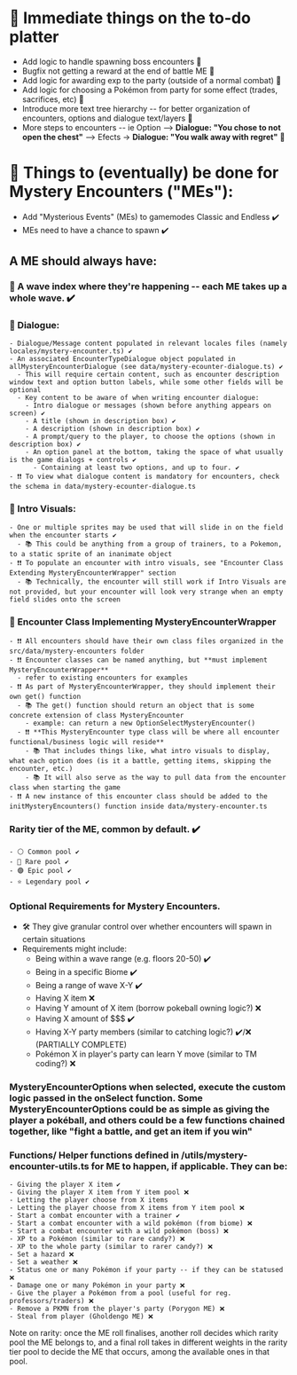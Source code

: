 # 📝 Immediate things on the to-do platter

- Add logic to handle spawning boss encounters 🔨
- Bugfix not getting a reward at the end of battle ME 🔨
- Add logic for awarding exp to the party (outside of a normal combat) 🔨
- Add logic for choosing a Pokémon from party for some effect (trades, sacrifices, etc) 🔨
- Introduce more text tree hierarchy -- for better organization of encounters, options and dialogue text/layers 🔨
- More steps to encounters -- ie Option --> __Dialogue: "You chose to not open the chest"__ --> Efects -> __Dialogue: "You walk away with regret"__ 🔨

# 📝 Things to (eventually) be done for Mystery Encounters ("MEs"):
- Add "Mysterious Events" (MEs) to gamemodes Classic and Endless ✔️ 
- MEs need to have a chance to spawn ✔️


## A ME should __**always have**__:
  ### 🌟 A wave index where they're happening -- each ME takes up a whole wave. ✔️
  ### 🌟 Dialogue:
    - Dialogue/Message content populated in relevant locales files (namely locales/mystery-encounter.ts) ✔️
    - An associated EncounterTypeDialogue object populated in allMysteryEncounterDialogue (see data/mystery-ecounter-dialogue.ts) ✔️
      - This will require certain content, such as encounter description window text and option button labels, while some other fields will be optional
      - Key content to be aware of when writing encounter dialogue:
        - Intro dialogue or messages (shown before anything appears on screen) ✔️
        - A title (shown in description box) ✔️
        - A description (shown in description box) ✔️
        - A prompt/query to the player, to choose the options (shown in description box) ✔️
        - An option panel at the bottom, taking the space of what usually is the game dialogs + controls ✔️
          - Containing at least two options, and up to four. ✔️
    - ❗❗ To view what dialogue content is mandatory for encounters, check the schema in data/mystery-ecounter-dialogue.ts
  ### 🌟 Intro Visuals:
    - One or multiple sprites may be used that will slide in on the field when the encounter starts ✔️
      - 📚 This could be anything from a group of trainers, to a Pokemon, to a static sprite of an inanimate object
    - ❗❗ To populate an encounter with intro visuals, see "Encounter Class Extending MysteryEncounterWrapper" section
      - 📚 Technically, the encounter will still work if Intro Visuals are not provided, but your encounter will look very strange when an empty field slides onto the screen
  ### 🌟 Encounter Class Implementing MysteryEncounterWrapper
    - ❗❗ All encounters should have their own class files organized in the src/data/mystery-encounters folder
    - ❗❗ Encounter classes can be named anything, but **must implement MysteryEncounterWrapper**
      - refer to existing encounters for examples
    - ❗❗ As part of MysteryEncounterWrapper, they should implement their own get() function
      - 📚 The get() function should return an object that is some concrete extension of class MysteryEncounter
        - example: can return a new OptionSelectMysteryEncounter()
      - ❗❗ **This MysteryEncounter type class will be where all encounter functional/business logic will reside**
        - 📚 That includes things like, what intro visuals to display, what each option does (is it a battle, getting items, skipping the encounter, etc.)
        - 📚 It will also serve as the way to pull data from the encounter class when starting the game
    - ❗❗ A new instance of this encounter class should be added to the initMysteryEncounters() function inside data/mystery-encounter.ts
  
  ### **Rarity** tier of the ME, common by default. ✔️
    - ⚪ Common pool ✔️
    - 🔵 Rare pool ✔️
    - 🟣 Epic pool ✔️
    - ⭐ Legendary pool ✔️

  ### **Optional Requirements** for Mystery Encounters.
  - 🛠️ They give granular control over whether encounters will spawn in certain situations
  - Requirements might include: 
    - Being within a wave range (e.g. floors 20-50) ✔️
    - Being in a specific Biome ✔️
    - Being a range of wave X-Y ✔️
    - Having X item ❌
    - Having Y amount of X item (borrow pokeball owning logic?) ❌
    - Having X amount of $$$ ✔️
    - Having X-Y party members (similar to catching logic?) ✔️/❌ (PARTIALLY COMPLETE)
    - Pokémon X in player's party can learn Y move (similar to TM coding?) ❌

  ### **MysteryEncounterOptions** when selected, execute the custom logic passed in the **onSelect** function. Some **MysteryEncounterOptions** could be as simple as giving the player a pokéball, and others could be a few functions chained together, like "fight a battle, and get an item if you win"

  ### **Functions/ Helper functions** defined in __/utils/mystery-encounter-utils.ts__ for ME to happen, if applicable. They can be:
    - Giving the player X item ✔️
    - Giving the player X item from Y item pool ❌
    - Letting the player choose from X items
    - Letting the player choose from X items from Y item pool ❌ 
    - Start a combat encounter with a trainer ✔️
    - Start a combat encounter with a wild pokémon (from biome) ❌
    - Start a combat encounter with a wild pokémon (boss) ❌
    - XP to a Pokémon (similar to rare candy?) ❌
    - XP to the whole party (similar to rarer candy?) ❌     
    - Set a hazard ❌
    - Set a weather ❌
    - Status one or many Pokémon if your party -- if they can be statused ❌
    - Damage one or many Pokémon in your party ❌
    - Give the player a Pokémon from a pool (useful for reg. professors/traders) ❌
    - Remove a PKMN from the player's party (Porygon ME) ❌
    - Steal from player (Gholdengo ME) ❌


Note on rarity: once the ME roll finalises, another roll decides which rarity pool the ME belongs to, and a final roll takes in different weights in the rarity tier pool to decide the ME that occurs, among the available ones in that pool.
